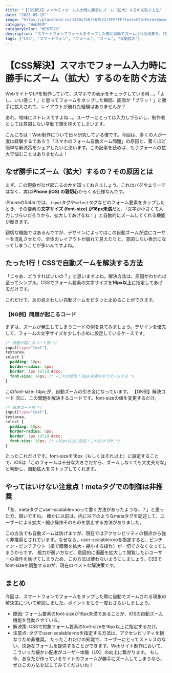 ```yaml
---
title: "【CSS解決】スマホでフォーム入力時に勝手にズーム（拡大）するのを防ぐ方法"
date: "2025-09-19"
image: "https://placehold.co/1280x720/E67E22/FFFFFF?text=CSS+Form+Zoom+Fix"
category: "Web制作"
categoryColor: "#E67E22"
description: "スマートフォンでフォームをタップした際に自動でズームされる現象を、CSSの簡単な一手間で解決する方法を解説します。原因から具体的なコード、注意点までを網羅。"
tags: ["CSS", "スマートフォン", "フォーム", "ズーム", "自動拡大"]
---
```


# 【CSS解決】スマホでフォーム入力時に勝手にズーム（拡大）するのを防ぐ方法

WebサイトやLPを制作していて、スマホでの表示をチェックしている時…。「よし、いい感じ！」と思ってフォームをタップした瞬間、画面が「ブワッ！」と勝手に拡大されて、レイアウトが崩れた経験はありませんか？

あれ、地味にストレスですよね…。ユーザーにとっては入力しづらいし、制作者としては意図しない挙動で頭を抱えてしまいます。

こんにちは！Web制作について日々研究している僕です。今回は、多くの人が一度は経験するであろう「スマホのフォーム自動ズーム問題」の原因と、驚くほど簡単な解決策をシェアしたいと思います。この記事を読めば、もうフォームの拡大で悩むことはありませんよ！

## なぜ勝手にズーム（拡大）するの？その原因とは

まず、この現象がなぜ起こるのかを知っておきましょう。これはバグやエラーではなく、実は**iPhone (iOS) の親切心**からくる仕様なんです。

iPhoneのSafariでは、`input`タグや`select`タグなどのフォーム要素をタップしたとき、その要素の**文字サイズ (font-size) が16px未満**だと、「文字が小さくて入力しづらいだろうから、拡大してあげるね！」と自動的にズームしてくれる機能が働きます。

親切な機能ではあるんですが、デザインによってはこの自動ズームが逆にユーザーを混乱させたり、全体のレイアウトが崩れて見えたりと、意図しない表示になってしまうことが多いんですよね。

## たった1行！CSSで自動ズームを解決する方法

「じゃあ、どうすればいいの？」と思いますよね。解決方法は、原因がわかれば至ってシンプル。CSSでフォーム要素の文字サイズを**16px以上**に指定してあげるだけです。

これだけで、あの忌まわしい自動ズームをピタッと止めることができます。

### 【NG例】問題が起こるコード

まずは、ズームが発生してしまうコードの例を見てみましょう。デザインを優先して、フォームの文字サイズを少し小さめに設定しているケースです。

```css
/* 問題が起こるコード例 */
input[type="text"],
textarea,
select {
  padding: 10px;
  border-radius: 5px;
  border: 1px solid #ccc;
  font-size: 14px; /* ←これが原因！16px未満なのでズームする */
}
```

このfont-size: 14px;が、自動ズームの引き金になっています。
【OK例】解決コード
次に、この問題を解決するコードです。font-sizeの値を変更するだけ。
```css
/* 解決コード例 */
input[type="text"],
textarea,
select {
  padding: 10px;
  border-radius: 5px;
  border: 1px solid #ccc;
  font-size: 16px; /* ←16px以上に設定！これだけでOK */
}
```
たったこれだけです。font-sizeを16px（もしくはそれ以上）に設定することで、iOSは「このフォームは十分な大きさだから、ズームしなくても大丈夫だな」と判断し、自動拡大をストップしてくれます。
## やってはいけない注意点！metaタグでの制御は非推奨
「昔、metaタグにuser-scalable=noって書く方法があったような…？」と思った方、鋭いですね。
確かに以前は、<head>内に以下のようなmetaタグを記述して、ユーザーによる拡大・縮小操作そのものを禁止する方法がありました。
<meta name="viewport" content="width=device-width, initial-scale=1.0, user-scalable=no">

この方法でも自動ズームは防げますが、現在ではアクセシビリティの観点から強く非推奨とされています。なぜなら、user-scalable=noを指定すると、ピンチイン・ピンチアウト（指で画面を拡大・縮小する操作）が一切できなくなってしまうからです。
視力が弱い方など、意図的に画面を拡大して閲覧したいユーザーの操作を妨げてしまうため、この方法は使わないようにしましょう。CSSでfont-sizeを調整するのが、現在のベストな解決策です。
## まとめ
今回は、スマートフォンでフォームをタップした際に自動でズームされる現象の解決策について解説しました。ポイントをもう一度おさらいしましょう。
 * 原因: フォーム要素のfont-sizeが16px未満であることが、iOSの自動ズーム機能を発動させている。
 * 解決策: CSSで対象フォーム要素のfont-sizeを16px以上に指定するだけ。
 * 注意点: <meta>タグでuser-scalable=noを指定する方法は、アクセシビリティを損なうため非推奨。
たったこれだけの知識で、ユーザーにとってストレスのない、快適なフォームを提供することができます。Webサイト制作において、こういった細かい配慮がユーザー体験（UX）の向上に繋がります。
もし今、あなたが作っているサイトのフォームが勝手にズームしてしまうなら、ぜひこの方法を試してみてくださいね！

